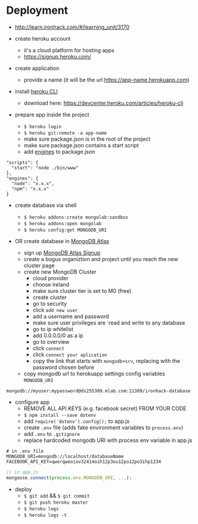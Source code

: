 # Deployment
- http://learn.ironhack.com/#/learning_unit/3170
- create heroku account
  - it's a cloud platform for hosting apps
  - https://signup.heroku.com/
- create application
  - provide a name (it will be the url https://app-name.herokuapp.com)
- install [heroku CLI](https://devcenter.heroku.com/articles/heroku-cli)
  - download here: https://devcenter.heroku.com/articles/heroku-cli

- prepare app inside the project
  - `$ heroku login`
  - `$ heroku git:remote -a app-name`
  - make sure package.json is in the root of the project
  - make sure package.json contains a start script
  - add [engines](https://devcenter.heroku.com/articles/nodejs-support#specifying-a-node-js-version) to package.json

```
"scripts": {
  "start": "node ./bin/www"
},
"engines": {
  "node": "x.x.x",
  "npm": "x.x.x"
}
```

- create database via shell
  - `$ heroku addons:create mongolab:sandbox`
  - `$ heroku addons:open mongolab`
  - `$ heroku config:get MONGODB_URI`

- OR create database in [MongoDB Atlas](https://www.mongodb.com/cloud/atlas)
  - sign up [MongoDB Atlas Signup](https://cloud.mongodb.com/user#/atlas/register/accountProfile)
  - create a bogus organiztion and project until you reach the new cluster page
  - create new MongoDB Cluster
    - cloud provider
    - choose ireland
    - make sure cluster tier is set to M0 (free)
    - create cluster
    - go to security
    - click `add new user`
    - add a username and password
    - make sure user privileges are `read and write to any database
    - go to ip whitelist
    - add 0.0.0.0/0 as a ip
    - go to overview
    - click `connect`
    - click `connect your aplication`
    - copy the link that starts with `mongodb+srv`, replacing with the password chosen before
  - copy mongodb url to herokuapp settings config variables `MONGODB_URI`
  
```
mongodb://myuser:mypassword@ds255309.mlab.com:11309/ironhack-database
```
- configure app
  - REMOVE ALL API KEYS (e.g. facebook secret) FROM YOUR CODE
  - `$ npm install --save dotenv`
  - add `require('dotenv').config();` to app.js
  - create `.env` file (adds fake environment variables to `process.env`)
  - add `.env` to `.gitignore`
  - replace hardcoded mongodb URI with process env variable in app.js

```
# in .env file
MONGODB_URI=mongodb://localhost/databaseName
FACEBOOK_API_KEY=qwerqweoiov32414oih12p3ou12po12po3ihp1234
```


```javascript
// in app.js
mongoose.connect(process.env.MONGODB_URI, ...);
```

- deploy
  - `$ git add` && `$ git commit`
  - `$ git push heroku master`
  - `$ heroku logs`
  - `$ heroku logs -t`

